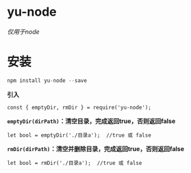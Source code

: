 # yu-node
  *仅用于node*
    
# 安装
```javascript
npm install yu-node --save
```
  
**引入**
```
const { emptyDir, rmDir } = require('yu-node');
```
  
**`emptyDir(dirPath)`：清空目录，完成返回true，否则返回false**
```
let bool = emptyDir('./目录a');  //true 或 false
```
  
**`rmDir(dirPath)`：清空并删除目录，完成返回true，否则返回false**
```
let bool = rmDir('./目录a');  //true 或 false
```